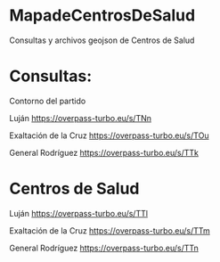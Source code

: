 # MapadeCentrosDeSalud

Consultas y archivos geojson de Centros de Salud

# Consultas:

Contorno del partido

Luján
https://overpass-turbo.eu/s/TNn
 
Exaltación de la Cruz
https://overpass-turbo.eu/s/TOu

General Rodríguez
https://overpass-turbo.eu/s/TTk

# Centros de Salud

Luján
https://overpass-turbo.eu/s/TTl

Exaltación de la Cruz
https://overpass-turbo.eu/s/TTm

General Rodríguez
https://overpass-turbo.eu/s/TTn
